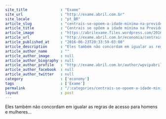 ```yaml
---
site_title               : "Exame"
site_url                 : "http://exame.abril.com.br"
site_locale              : "pt_BR"
article_slug             : "centrais-se-opoem-a-idade-minima-na-previdencia"
article_title            : "Centrais se opõem a idade mínima na Previdência"
article_image            : "https://abrilexame.files.wordpress.com/2016/09/size_960_16_9_postoinss-460-jpg1.jpg?quality=70&strip=all&w=960"
article_url              : "http://exame.abril.com.br/economia/centrais-se-opoem-a-idade-minima-na-previdencia/"
article_published_at     : "2016-06-23T20:33:59-03:00"
article_description      : "Eles também não concordam em igualar as regras de acesso para homens e mulheres..."
article_author_name      : ""
article_author_image     : null
article_author_biography : null
article_author_profile   : "http://exame.abril.com.br/author/wpvipabril/"
article_author_facebook  : null
article_author_twitter   : null
category                 : ['economy']
tags                     : ['Exame']
permalink                : "/:categories/centrais-se-opoem-a-idade-minima-na-previdencia/"
layout                   : post
---
```


Eles também não concordam em igualar as regras de acesso para homens e mulheres...

